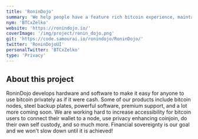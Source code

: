 ```yaml
---
title: 'RoninDojo'
summary: 'We help people have a feature rich bitcoin experience, maintain privacy, and thrive as a sovereign individual.'
nym: 'BTCxZelko'
website: 'https://ronindojo.io/'
coverImage: '/img/project/ronin_dojo.png'
git: 'https://code.samourai.io/ronindojo/RoninDojo/'
twitter: 'RoninDojoUI'
personalTwitter: 'BTCxZelko'
type: 'Privacy'
---
```


## About this project

RoninDojo develops hardware and software to make it easy for anyone to use bitcoin privately as if it were cash. Some of our products include bitcoin nodes, steel backup plates, powerful software, premium support, and a lot more coming soon. We are working hard to increase accessibility for bitcoin users to connect their wallet to a node, use privacy enhancing coinjoin, do their own self custody, and so much more. Financial sovereignty is our goal and we won't slow down until it is achieved!
